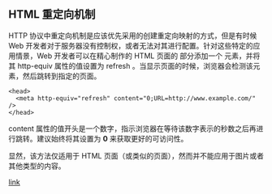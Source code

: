 <!--
 * @Author: your name
 * @Date: 2019-12-20 11:23:58
 * @LastEditTime : 2019-12-20 11:24:55
 * @LastEditors  : Please set LastEditors
 * @Description: In User Settings Edit
 * @FilePath: \EVO\咕噜咕噜\redirection\redirections.md
 -->
## HTML 重定向机制
HTTP 协议中重定向机制是应该优先采用的创建重定向映射的方式，但是有时候 Web 开发者对于服务器没有控制权，或者无法对其进行配置。针对这些特定的应用情景，Web 开发者可以在精心制作的 HTML 页面的 <head>  部分添加一个 <meta> 元素，并将其 http-equiv 属性的值设置为 refresh 。当显示页面的时候，浏览器会检测该元素，然后跳转到指定的页面。

```
<head> 
  <meta http-equiv="refresh" content="0;URL=http://www.example.com/" />
</head>
```
content 属性的值开头是一个数字，指示浏览器在等待该数字表示的秒数之后再进行跳转。建议始终将其设置为  **0** 来获取更好的可访问性。

显然，该方法仅适用于 HTML 页面（或类似的页面），然而并不能应用于图片或者其他类型的内容。

[link](https://developer.mozilla.org/zh-CN/docs/Web/HTTP/Redirections)